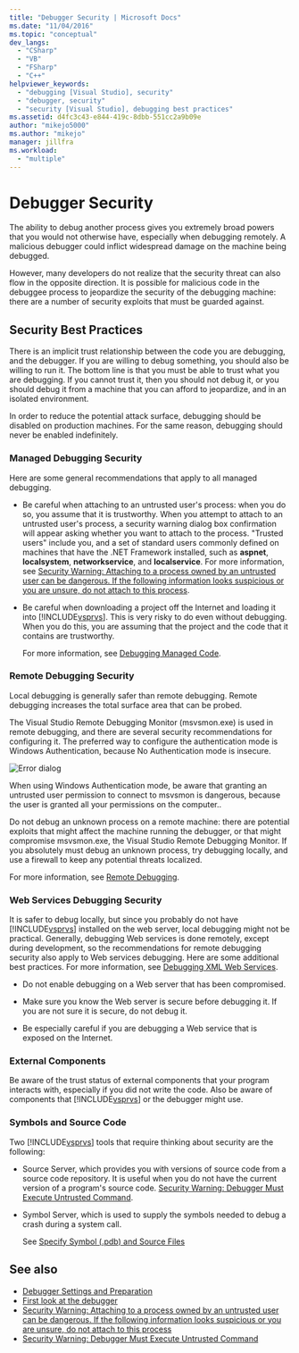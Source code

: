 ```yaml
---
title: "Debugger Security | Microsoft Docs"
ms.date: "11/04/2016"
ms.topic: "conceptual"
dev_langs:
  - "CSharp"
  - "VB"
  - "FSharp"
  - "C++"
helpviewer_keywords:
  - "debugging [Visual Studio], security"
  - "debugger, security"
  - "security [Visual Studio], debugging best practices"
ms.assetid: d4fc3c43-e844-419c-8dbb-551cc2a9b09e
author: "mikejo5000"
ms.author: "mikejo"
manager: jillfra
ms.workload:
  - "multiple"
---
```

# Debugger Security
The ability to debug another process gives you extremely broad powers that you would not otherwise have, especially when debugging remotely. A malicious debugger could inflict widespread damage on the machine being debugged.

 However, many developers do not realize that the security threat can also flow in the opposite direction. It is possible for malicious code in the debuggee process to jeopardize the security of the debugging machine: there are a number of security exploits that must be guarded against.

## Security Best Practices
 There is an implicit trust relationship between the code you are debugging, and the debugger. If you are willing to debug something, you should also be willing to run it. The bottom line is that you must be able to trust what you are debugging. If you cannot trust it, then you should not debug it, or you should debug it from a machine that you can afford to jeopardize, and in an isolated environment.

 In order to reduce the potential attack surface, debugging should be disabled on production machines. For the same reason, debugging should never be enabled indefinitely.

### Managed Debugging Security
 Here are some general recommendations that apply to all managed debugging.

- Be careful when attaching to an untrusted user's process: when you do so, you assume that it is trustworthy. When you attempt to attach to an untrusted user's process, a security warning dialog box confirmation will appear asking whether you want to attach to the process. "Trusted users" include you, and a set of standard users commonly defined on machines that have the .NET Framework installed, such as **aspnet**, **localsystem**, **networkservice**, and **localservice**. For more information, see [Security Warning: Attaching to a process owned by an untrusted user can be dangerous. If the following information looks suspicious or you are unsure, do not attach to this process](../debugger/security-warning-attaching-to-a-process-owned-by-an-untrusted-user.md).

- Be careful when downloading a project off the Internet and loading it into [!INCLUDE[vsprvs](../code-quality/includes/vsprvs_md.md)]. This is very risky to do even without debugging. When you do this, you are assuming that the project and the code that it contains are trustworthy.

  For more information, see [Debugging Managed Code](../debugger/debugging-managed-code.md).

### Remote Debugging Security
 Local debugging is generally safer than remote debugging. Remote debugging increases the total surface area that can be probed.

 The Visual Studio Remote Debugging Monitor (msvsmon.exe) is used in remote debugging, and there are several security recommendations for configuring it. The preferred way to configure the authentication mode is Windows Authentication, because No Authentication mode is insecure.

 ![Error dialog](../debugger/media/dbg_err_remotepermissionschanged.png "DBG_ERR_RemotePermissionsChanged")

 When using Windows Authentication mode, be aware that granting an untrusted user permission to connect to msvsmon is dangerous, because the user is granted all your permissions on the computer..

 Do not debug an unknown process on a remote machine: there are potential exploits that might affect the machine running the debugger, or that might compromise msvsmon.exe, the Visual Studio Remote Debugging Monitor. If you absolutely must debug an unknown process, try debugging locally, and use a firewall to keep any potential threats localized.

 For more information, see [Remote Debugging](../debugger/remote-debugging.md).

### Web Services Debugging Security
 It is safer to debug locally, but since you probably do not have [!INCLUDE[vsprvs](../code-quality/includes/vsprvs_md.md)] installed on the web server, local debugging might not be practical. Generally, debugging Web services is done remotely, except during development, so the recommendations for remote debugging security also apply to Web services debugging. Here are some additional best practices. For more information, see [Debugging XML Web Services](https://msdn.microsoft.com/library/c900b137-9fbd-4f59-91b5-9c2c6ce06f00).

- Do not enable debugging on a Web server that has been compromised.

- Make sure you know the Web server is secure before debugging it. If you are not sure it is secure, do not debug it.

- Be especially careful if you are debugging a Web service that is exposed on the Internet.

### External Components
 Be aware of the trust status of external components that your program interacts with, especially if you did not write the code. Also be aware of components that [!INCLUDE[vsprvs](../code-quality/includes/vsprvs_md.md)] or the debugger might use.

### Symbols and Source Code
 Two [!INCLUDE[vsprvs](../code-quality/includes/vsprvs_md.md)] tools that require thinking about security are the following:

- Source Server, which provides you with versions of source code from a source code repository. It is useful when you do not have the current version of a program's source code. [Security Warning: Debugger Must Execute Untrusted Command](../debugger/security-warning-debugger-must-execute-untrusted-command.md).

- Symbol Server, which is used to supply the symbols needed to debug a crash during a system call.

  See [Specify Symbol (.pdb) and Source Files](../debugger/specify-symbol-dot-pdb-and-source-files-in-the-visual-studio-debugger.md)

## See also
- [Debugger Settings and Preparation](../debugger/debugger-settings-and-preparation.md)
- [First look at the debugger](../debugger/debugger-feature-tour.md)
- [Security Warning: Attaching to a process owned by an untrusted user can be dangerous. If the following information looks suspicious or you are unsure, do not attach to this process](../debugger/security-warning-attaching-to-a-process-owned-by-an-untrusted-user.md)
- [Security Warning: Debugger Must Execute Untrusted Command](../debugger/security-warning-debugger-must-execute-untrusted-command.md)